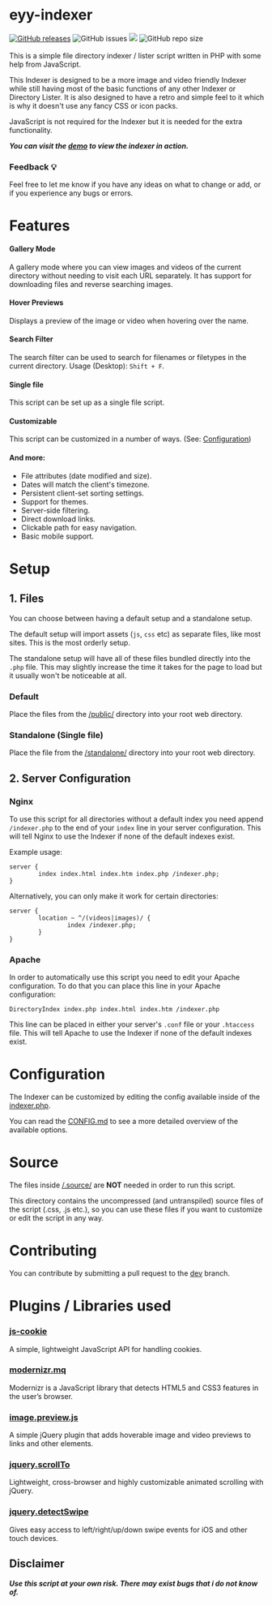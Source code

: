 # eyy-indexer

<a href="https://github.com/sixem/eyy-indexer/releases"><img alt="GitHub releases" src="https://img.shields.io/github/v/release/sixem/eyy-indexer?color=37bd44&style=for-the-badge"></a> <img alt="GitHub issues" src="https://img.shields.io/github/issues/sixem/eyy-indexer?style=for-the-badge"> <img src="https://img.shields.io/github/license/sixem/eyy-indexer?style=for-the-badge"> <img alt="GitHub repo size" src="https://img.shields.io/github/repo-size/sixem/eyy-indexer?style=for-the-badge">  
\
This is a simple file directory indexer / lister script written in PHP with some help from JavaScript.

This Indexer is designed to be a more image and video friendly Indexer while still having most of the basic functions of any other Indexer or Directory Lister. It is also designed to have a retro and simple feel to it which is why it doesn't use any fancy CSS or icon packs.

JavaScript is not required for the Indexer but it is needed for the extra functionality.

***You can visit the [demo](https://five.sh/demo/indexer/) to view the indexer in action.***

### Feedback :bulb:
Feel free to let me know if you have any ideas on what to change or add, or if you experience any bugs or errors.

# Features
#### **Gallery Mode**
A gallery mode where you can view images and videos of the current directory without needing to visit each URL separately. It has support for downloading files and reverse searching images.
#### **Hover Previews**
Displays a preview of the image or video when hovering over the name.
#### **Search Filter**
The search filter can be used to search for filenames or filetypes in the current directory. Usage (Desktop): `Shift + F`.
#### **Single file**
This script can be set up as a single file script.
#### **Customizable**
This script can be customized in a number of ways. (See: [Configuration](#configuration))
#### **And more:**
+ File attributes (date modified and size).
+ Dates will match the client's timezone.
+ Persistent client-set sorting settings.
+ Support for themes.
+ Server-side filtering.
+ Direct download links.
+ Clickable path for easy navigation.
+ Basic mobile support.

# Setup
## 1. Files

You can choose between having a default setup and a standalone setup.

The default setup will import assets (`js`, `css` etc) as separate files, like most sites. This is the most orderly setup.

The standalone setup will have all of these files bundled directly into the `.php` file. This may slightly increase the time it takes for the page to load but it usually won't be noticeable at all.

### Default
Place the files from the [/public/](public/) directory into your root web directory.
### Standalone (Single file)
Place the file from the [/standalone/](standalone/) directory into your root web directory.

## 2. Server Configuration

### Nginx
To use this script for all directories without a default index you need append `/indexer.php` to the end of your `index` line in your server configuration. This will tell Nginx to use the Indexer if none of the default indexes exist.

Example usage:
```
server {
        index index.html index.htm index.php /indexer.php;
}

```
Alternatively, you can only make it work for certain directories:
```
server {
        location ~ ^/(videos|images)/ {
                index /indexer.php;
        }
}

```
### Apache
In order to automatically use this script you need to edit your Apache configuration. To do that you can place this line in your Apache configuration:

```
DirectoryIndex index.php index.html index.htm /indexer.php
```

This line can be placed in either your server's `.conf` file or your `.htaccess` file. This will tell Apache to use the Indexer if none of the default indexes exist.

# Configuration
The Indexer can be customized by editing the config available inside of the [indexer.php](public/indexer.php).

You can read the [CONFIG.md](CONFIG.md) to see a more detailed overview of the available options.

# Source
The files inside [/.source/](.source/) are **NOT** needed in order to run this script.

This directory contains the uncompressed (and untranspiled) source files of the script (.css, .js etc.), so you can use these files if you want to customize or edit the script in any way.

# Contributing
You can contribute by submitting a pull request to the [dev](https://github.com/sixem/eyy-indexer/tree/dev) branch.

# Plugins / Libraries used
### [js-cookie](https://github.com/js-cookie/js-cookie)
A simple, lightweight JavaScript API for handling cookies.

### [modernizr.mq](https://github.com/Modernizr/Modernizr)
Modernizr is a JavaScript library that detects HTML5 and CSS3 features in the user’s browser.

### [image.preview.js](https://github.com/sixem/image.preview.js)
A simple jQuery plugin that adds hoverable image and video previews to links and other elements.

### [jquery.scrollTo](https://github.com/flesler/jquery.scrollTo)
Lightweight, cross-browser and highly customizable animated scrolling with jQuery.

### [jquery.detectSwipe](http://github.com/marcandre/detect_swipe)
Gives easy access to left/right/up/down swipe events for iOS and other touch devices.

## Disclaimer
***Use this script at your own risk. There may exist bugs that i do not know of.***